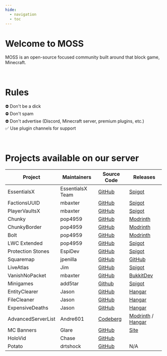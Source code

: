 ```yaml
---
hide:
  - navigation
  - toc
---
```


# Welcome to MOSS

MOSS is an open-source focused community built around that block game, Minecraft.

<br>

# Rules
⛔ Don't be a dick  
⛔ Don't spam  
⛔ Don't advertise (Discord, Minecraft server, premium plugins, etc.)  
✅ Use plugin channels for support
  
<br>

# Projects available on our server

| Project            | Maintainers      | Source Code                                                  | Releases                                                                                                                      |
|--------------------|------------------|--------------------------------------------------------------|-------------------------------------------------------------------------------------------------------------------------------|
| EssentialsX        | EssentialsX Team | [GitHub](https://github.com/EssentialsX/Essentials)          | [Spigot](https://www.spigotmc.org/resources/essentialsx.9089/)                                                                
| FactionsUUID       | mbaxter          | [GitHub](https://github.com/drtshock/Factions)               | [Spigot](https://www.spigotmc.org/resources/factionsuuid.1035/)                                                               
| PlayerVaultsX      | mbaxter          | [GitHub](https://github.com/drtshock/PlayerVaults)           | [Spigot](https://www.spigotmc.org/resources/playervaultsx.51204/)                                                             
| Chunky             | pop4959          | [GitHub](https://github.com/pop4959/Chunky)                  | [Modrinth](https://modrinth.com/plugin/chunky)                                                                                
| ChunkyBorder       | pop4959          | [GitHub](https://github.com/pop4959/ChunkyBorder)            | [Modrinth](https://modrinth.com/plugin/chunkyborder)                                                                          
| Bolt               | pop4959          | [GitHub](https://github.com/pop4959/Bolt)                    | [Modrinth](https://modrinth.com/plugin/bolt)                                                                                  
| LWC Extended       | pop4959          | [GitHub](https://github.com/pop4959/LWCX)                    | [Spigot](https://www.spigotmc.org/resources/lwc-extended.69551/)                                                              
| Protection Stones  | EspiDev          | [GitHub](https://github.com/espidev/ProtectionStones/)       | [Spigot](https://www.spigotmc.org/resources/protectionstones.61797/)                                                          
| Squaremap          | jpenilla         | [GitHub](https://github.com/jpenilla/squaremap)              | [GitHub](https://github.com/jpenilla/squaremap/releases)                                                                      
| LiveAtlas          | Jim              | [GitHub](https://github.com/JLyne/LiveAtlas)                 | [Spigot](https://www.spigotmc.org/resources/liveatlas.86939/)                                                                 
| VanishNoPacket     | mbaxter          | [GitHub](https://github.com/mbax/VanishNoPacket)             | [BukkitDev](https://dev.bukkit.org/projects/vanish)                                                                           
| Minigames          | add5tar          | [Github](https://github.com/AddstarMC/Minigames)             | [Spigot](https://www.spigotmc.org/resources/minigames.19687/)                                                                 
| EntityClearer      | Jason            | [GitHub](https://github.com/SilverstoneMC/EntityClearer)     | [Hangar](https://hangar.papermc.io/JasonHorkles/EntityClearer)                                                                
| FileCleaner        | Jason            | [GitHub](https://github.com/SilverstoneMC/FileCleaner)       | [Hangar](https://hangar.papermc.io/JasonHorkles/FileCleaner)                                                                  
| ExpensiveDeaths    | Jason            | [GitHub](https://github.com/SilverstoneMC/ExpensiveDeaths)   | [Hangar](https://hangar.papermc.io/JasonHorkles/ExpensiveDeaths)                                                              
| AdvancedServerList | Andre601         | [Codeberg](https://codeberg.org/Andre601/AdvancedServerList) | [Modrinth](https://modrinth.com/plugin/advancedserverlist) / [Hangar](https://hangar.papermc.io/Andre_601/AdvancedServerList) 
| MC Banners         | Glare            | [GitHub](https://github.com/MCBanners/)                      | [Site](https://mcbanners.com/)                                                                                                
| HoloVid            | Chase            | [GitHub](https://github.com/Holovid/Holovid)                 | 
| Potato             | drtshock         | [GitHub](https://github.com/drtshock/Potato)                 | N/A                                                                                                                           
